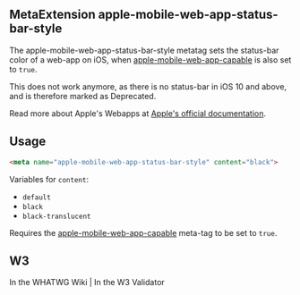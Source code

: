 ## MetaExtension apple-mobile-web-app-status-bar-style

The apple-mobile-web-app-status-bar-style metatag sets the status-bar color of a web-app on iOS, when [apple-mobile-web-app-capable](apple-mobile-web-app-capable) is also set to `true`.

This does not work anymore, as there is no status-bar in iOS 10 and above, and is therefore marked as <span class="badge bg-secondary">Deprecated</span>.

Read more about Apple's Webapps at [Apple's official documentation](https://developer.apple.com/library/safari/documentation/appleapplications/reference/SafariHTMLRef/Articles/MetaTags.html).

## Usage

````html
<meta name="apple-mobile-web-app-status-bar-style" content="black">
````


Variables for `content`:
- `default`
- `black`
- `black-translucent`

Requires the [apple-mobile-web-app-capable](apple-mobile-web-app-capable) meta-tag to be set to `true`.

## W3
<i class="fas fa-check"></i> In the WHATWG Wiki | <i class="fas fa-check"></i>  In the W3 Validator
